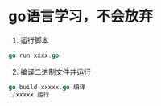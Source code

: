 # go语言学习，不会放弃

1. 运行脚本
```go
go run xxxx.go
```
2. 编译二进制文件并运行
```go
go build xxxxx.go 编译
./xxxxx 运行
```